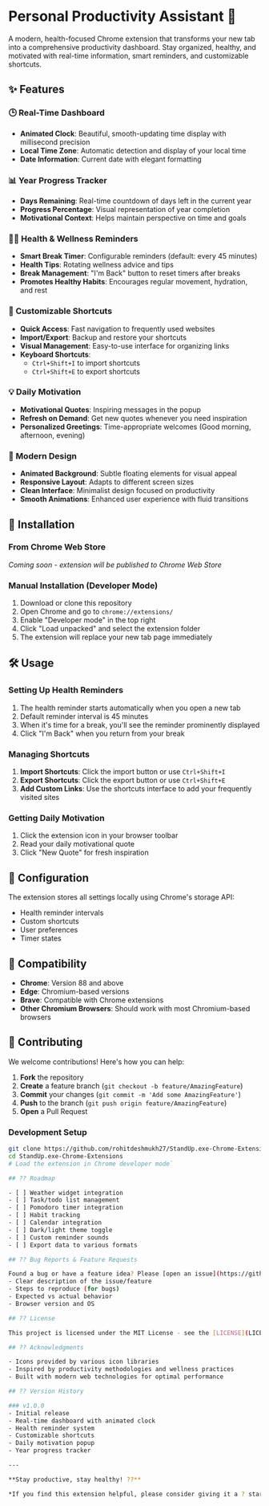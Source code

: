 # Personal Productivity Assistant 🚀

A modern, health-focused Chrome extension that transforms your new tab into a comprehensive productivity dashboard. Stay organized, healthy, and motivated with real-time information, smart reminders, and customizable shortcuts.

## ✨ Features

### 🕒 Real-Time Dashboard
- **Animated Clock**: Beautiful, smooth-updating time display with millisecond precision
- **Local Time Zone**: Automatic detection and display of your local time
- **Date Information**: Current date with elegant formatting

### 📊 Year Progress Tracker
- **Days Remaining**: Real-time countdown of days left in the current year
- **Progress Percentage**: Visual representation of year completion
- **Motivational Context**: Helps maintain perspective on time and goals

### 🏃‍♂️ Health & Wellness Reminders
- **Smart Break Timer**: Configurable reminders (default: every 45 minutes)
- **Health Tips**: Rotating wellness advice and tips
- **Break Management**: "I'm Back" button to reset timers after breaks
- **Promotes Healthy Habits**: Encourages regular movement, hydration, and rest

### 🔗 Customizable Shortcuts
- **Quick Access**: Fast navigation to frequently used websites
- **Import/Export**: Backup and restore your shortcuts
- **Visual Management**: Easy-to-use interface for organizing links
- **Keyboard Shortcuts**: 
  - `Ctrl+Shift+I` to import shortcuts
  - `Ctrl+Shift+E` to export shortcuts

### 💡 Daily Motivation
- **Motivational Quotes**: Inspiring messages in the popup
- **Refresh on Demand**: Get new quotes whenever you need inspiration
- **Personalized Greetings**: Time-appropriate welcomes (Good morning, afternoon, evening)

### 🎨 Modern Design
- **Animated Background**: Subtle floating elements for visual appeal
- **Responsive Layout**: Adapts to different screen sizes
- **Clean Interface**: Minimalist design focused on productivity
- **Smooth Animations**: Enhanced user experience with fluid transitions

## 🚀 Installation

### From Chrome Web Store
*Coming soon - extension will be published to Chrome Web Store*

### Manual Installation (Developer Mode)
1. Download or clone this repository
2. Open Chrome and go to `chrome://extensions/`
3. Enable "Developer mode" in the top right
4. Click "Load unpacked" and select the extension folder
5. The extension will replace your new tab page immediately

## 🛠️ Usage

### Setting Up Health Reminders
1. The health reminder starts automatically when you open a new tab
2. Default reminder interval is 45 minutes
3. When it's time for a break, you'll see the reminder prominently displayed
4. Click "I'm Back" when you return from your break

### Managing Shortcuts
1. **Import Shortcuts**: Click the import button or use `Ctrl+Shift+I`
2. **Export Shortcuts**: Click the export button or use `Ctrl+Shift+E`
3. **Add Custom Links**: Use the shortcuts interface to add your frequently visited sites

### Getting Daily Motivation
1. Click the extension icon in your browser toolbar
2. Read your daily motivational quote
3. Click "New Quote" for fresh inspiration

## 🔧 Configuration

The extension stores all settings locally using Chrome's storage API:
- Health reminder intervals
- Custom shortcuts
- User preferences
- Timer states

## 📱 Compatibility

- **Chrome**: Version 88 and above
- **Edge**: Chromium-based versions
- **Brave**: Compatible with Chrome extensions
- **Other Chromium Browsers**: Should work with most Chromium-based browsers

## 🤝 Contributing

We welcome contributions! Here's how you can help:

1. **Fork** the repository
2. **Create** a feature branch (`git checkout -b feature/AmazingFeature`)
3. **Commit** your changes (`git commit -m 'Add some AmazingFeature'`)
4. **Push** to the branch (`git push origin feature/AmazingFeature`)
5. **Open** a Pull Request

### Development Setup
```bash
git clone https://github.com/rohitdeshmukh27/StandUp.exe-Chrome-Extensions.git
cd StandUp.exe-Chrome-Extensions
# Load the extension in Chrome developer mode`

## ?? Roadmap

- [ ] Weather widget integration
- [ ] Task/todo list management
- [ ] Pomodoro timer integration
- [ ] Habit tracking
- [ ] Calendar integration
- [ ] Dark/light theme toggle
- [ ] Custom reminder sounds
- [ ] Export data to various formats

## ?? Bug Reports & Feature Requests

Found a bug or have a feature idea? Please [open an issue](https://github.com/rohitdeshmukh27/StandUp.exe-Chrome-Extensions/issues) with:
- Clear description of the issue/feature
- Steps to reproduce (for bugs)
- Expected vs actual behavior
- Browser version and OS

## ?? License

This project is licensed under the MIT License - see the [LICENSE](LICENSE) file for details.

## ?? Acknowledgments

- Icons provided by various icon libraries
- Inspired by productivity methodologies and wellness practices
- Built with modern web technologies for optimal performance

## ?? Version History

### v1.0.0
- Initial release
- Real-time dashboard with animated clock
- Health reminder system
- Customizable shortcuts
- Daily motivation popup
- Year progress tracker

---

**Stay productive, stay healthy! ??**

*If you find this extension helpful, please consider giving it a ? star on GitHub!*
